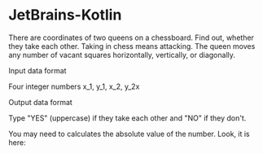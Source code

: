 # JetBrains-Kotlin

There are coordinates of two queens on a chessboard. Find out, whether they take each other. Taking in chess means attacking. The queen moves any number of vacant squares horizontally, vertically, or diagonally.

Input data format

Four integer numbers x_1, y_1, x_2, y_2x 

Output data format

Type "YES" (uppercase) if they take each other and "NO" if they don't.

You may need to calculates the absolute value of the number. Look, it is here:
